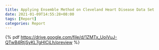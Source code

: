 ```yaml
---
title: Applying Ensemble Method on Cleveland Heart Disease Data Set
date: 2021-01-09T14:55:28+08:00
tags: [Report]
categories: Report
---
```

{% pdf https://drive.google.com/file/d/1ZMTx_UoiVuJ-QTwB4RtjSyKL7gHICjLh/preview %}
